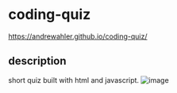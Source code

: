 # coding-quiz
https://andrewahler.github.io/coding-quiz/
## description
short quiz built with html and javascript.
![image](https://user-images.githubusercontent.com/71769640/97113274-2cb7c780-16b7-11eb-8d23-f073b00e27b4.png)
